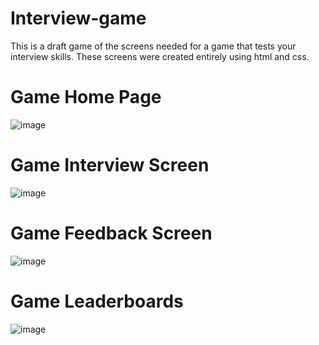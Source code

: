 # Interview-game
This is a draft game of the screens needed for a game that tests your interview skills. These screens were created entirely using html and css.

# Game Home Page
![image](https://github.com/steven123ho/interview-game/assets/110568734/632d63a7-2046-4e6d-865a-3303b4a3b2f2)

# Game Interview Screen
![image](https://github.com/steven123ho/interview-game/assets/110568734/b90cbe51-8da3-4cae-870e-3376a060acd4)


# Game Feedback Screen
![image](https://github.com/steven123ho/interview-game/assets/110568734/62eebf2b-fe58-4d6b-872b-a4fcd36455a7)


# Game Leaderboards
![image](https://github.com/steven123ho/interview-game/assets/110568734/655edc9c-c2df-485d-b236-abea9254195a)

